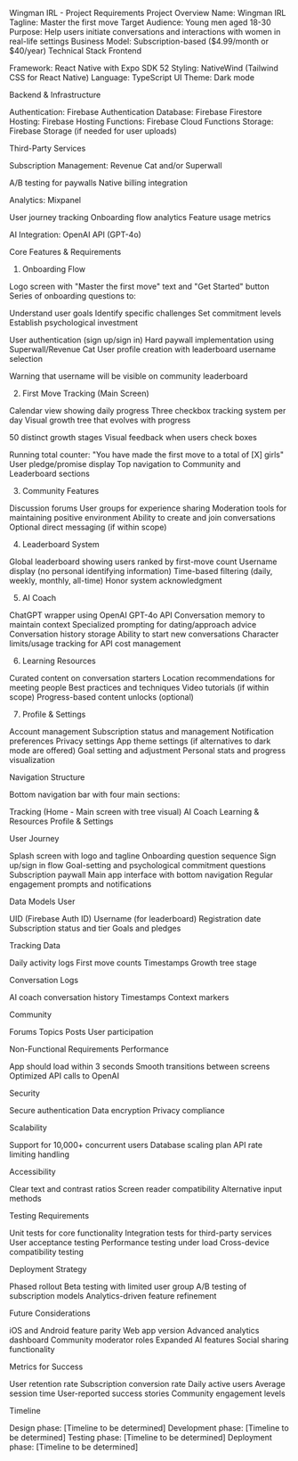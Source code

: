 Wingman IRL - Project Requirements
Project Overview
Name: Wingman IRL
Tagline: Master the first move
Target Audience: Young men aged 18-30
Purpose: Help users initiate conversations and interactions with women in real-life settings
Business Model: Subscription-based ($4.99/month or $40/year)
Technical Stack
Frontend

Framework: React Native with Expo SDK 52
Styling: NativeWind (Tailwind CSS for React Native)
Language: TypeScript
UI Theme: Dark mode

Backend & Infrastructure

Authentication: Firebase Authentication
Database: Firebase Firestore
Hosting: Firebase Hosting
Functions: Firebase Cloud Functions
Storage: Firebase Storage (if needed for user uploads)

Third-Party Services

Subscription Management: Revenue Cat and/or Superwall

A/B testing for paywalls
Native billing integration


Analytics: Mixpanel

User journey tracking
Onboarding flow analytics
Feature usage metrics


AI Integration: OpenAI API (GPT-4o)

Core Features & Requirements
1. Onboarding Flow

Logo screen with "Master the first move" text and "Get Started" button
Series of onboarding questions to:

Understand user goals
Identify specific challenges
Set commitment levels
Establish psychological investment


User authentication (sign up/sign in)
Hard paywall implementation using Superwall/Revenue Cat
User profile creation with leaderboard username selection

Warning that username will be visible on community leaderboard



2. First Move Tracking (Main Screen)

Calendar view showing daily progress
Three checkbox tracking system per day
Visual growth tree that evolves with progress

50 distinct growth stages
Visual feedback when users check boxes


Running total counter: "You have made the first move to a total of [X] girls"
User pledge/promise display
Top navigation to Community and Leaderboard sections

3. Community Features

Discussion forums
User groups for experience sharing
Moderation tools for maintaining positive environment
Ability to create and join conversations
Optional direct messaging (if within scope)

4. Leaderboard System

Global leaderboard showing users ranked by first-move count
Username display (no personal identifying information)
Time-based filtering (daily, weekly, monthly, all-time)
Honor system acknowledgment

5. AI Coach

ChatGPT wrapper using OpenAI GPT-4o API
Conversation memory to maintain context
Specialized prompting for dating/approach advice
Conversation history storage
Ability to start new conversations
Character limits/usage tracking for API cost management

6. Learning Resources

Curated content on conversation starters
Location recommendations for meeting people
Best practices and techniques
Video tutorials (if within scope)
Progress-based content unlocks (optional)

7. Profile & Settings

Account management
Subscription status and management
Notification preferences
Privacy settings
App theme settings (if alternatives to dark mode are offered)
Goal setting and adjustment
Personal stats and progress visualization

Navigation Structure

Bottom navigation bar with four main sections:

Tracking (Home - Main screen with tree visual)
AI Coach
Learning & Resources
Profile & Settings



User Journey

Splash screen with logo and tagline
Onboarding question sequence
Sign up/sign in flow
Goal-setting and psychological commitment questions
Subscription paywall
Main app interface with bottom navigation
Regular engagement prompts and notifications

Data Models
User

UID (Firebase Auth ID)
Username (for leaderboard)
Registration date
Subscription status and tier
Goals and pledges

Tracking Data

Daily activity logs
First move counts
Timestamps
Growth tree stage

Conversation Logs

AI coach conversation history
Timestamps
Context markers

Community

Forums
Topics
Posts
User participation

Non-Functional Requirements
Performance

App should load within 3 seconds
Smooth transitions between screens
Optimized API calls to OpenAI

Security

Secure authentication
Data encryption
Privacy compliance

Scalability

Support for 10,000+ concurrent users
Database scaling plan
API rate limiting handling

Accessibility

Clear text and contrast ratios
Screen reader compatibility
Alternative input methods

Testing Requirements

Unit tests for core functionality
Integration tests for third-party services
User acceptance testing
Performance testing under load
Cross-device compatibility testing

Deployment Strategy

Phased rollout
Beta testing with limited user group
A/B testing of subscription models
Analytics-driven feature refinement

Future Considerations

iOS and Android feature parity
Web app version
Advanced analytics dashboard
Community moderator roles
Expanded AI features
Social sharing functionality

Metrics for Success

User retention rate
Subscription conversion rate
Daily active users
Average session time
User-reported success stories
Community engagement levels

Timeline

Design phase: [Timeline to be determined]
Development phase: [Timeline to be determined]
Testing phase: [Timeline to be determined]
Deployment phase: [Timeline to be determined]